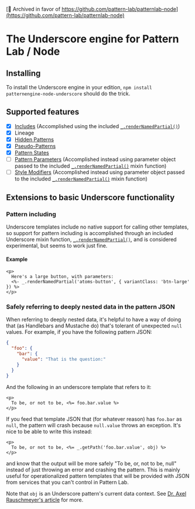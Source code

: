 [📢 Archived in favor of https://github.com/pattern-lab/patternlab-node](https://github.com/pattern-lab/patternlab-node)

# The Underscore engine for Pattern Lab / Node

## Installing
To install the Underscore engine in your edition, `npm install patternengine-node-underscore` should do the trick.

## Supported features
- [x] [Includes](http://patternlab.io/docs/pattern-including.html) (Accomplished using the included [`_.renderNamedPartial()`](https://github.com/pattern-lab/patternengine-node-underscore/blob/master/lib/engine_underscore.js#L54-L59))
- [x] Lineage
- [x] [Hidden Patterns](http://patternlab.io/docs/pattern-hiding.html)
- [x] [Pseudo-Patterns](http://patternlab.io/docs/pattern-pseudo-patterns.html)
- [x] [Pattern States](http://patternlab.io/docs/pattern-states.html)
- [ ] [Pattern Parameters](http://patternlab.io/docs/pattern-parameters.html) (Accomplished instead using parameter object passed to the included [`_.renderNamedPartial()`](https://github.com/pattern-lab/patternengine-node-underscore/blob/master/lib/engine_underscore.js#L54-L59) mixin function)
- [ ] [Style Modifiers](http://patternlab.io/docs/pattern-stylemodifier.html) (Accomplished instead using parameter object passed to the included [`_.renderNamedPartial()`](https://github.com/pattern-lab/patternengine-node-underscore/blob/master/lib/engine_underscore.js#L54-L59) mixin function)

## Extensions to basic Underscore functionality

### Pattern including
Underscore templates include no native support for calling other templates, so support for pattern including is accomplished through an included Underscore mixin function, [`_.renderNamedPartial()`](https://github.com/pattern-lab/patternengine-node-underscore/blob/master/lib/engine_underscore.js#L54-L59), and is considered experimental, but seems to work just fine.

#### Example
```
<p>
  Here's a large button, with parameters: 
  <%- _.renderNamedPartial('atoms-button', { variantClass: 'btn-large' }) %>
</p>
```

### Safely referring to deeply nested data in the pattern JSON
When referring to deeply nested data, it's helpful to have a way of doing that (as Handlebars and Mustache do) that's tolerant of unexpected `null` values. For example, if you have the following pattern JSON:
```json
{
  "foo": {
    "bar": {
      "value": "That is the question:"
	}
  }
}
```
And the following in an underscore template that refers to it:
```
<p>
  To be, or not to be, <%= foo.bar.value %>
</p>
```

If you feed that template JSON that (for whatever reason) has `foo.bar` as `null`, the pattern will crash because `null.value` throws an exception. It's nice to be able to write this instead:
```
<p>
  To be, or not to be, <%= _.getPath('foo.bar.value', obj) %>
</p>
```

and know that the output will be more safely "To be, or, not to be, null" instead of just throwing an error and crashing the pattern. This is mainly useful for operationalized pattern templates that will be provided with JSON from services that you can't control in Pattern Lab.

Note that `obj` is an Underscore pattern's current data context. See [Dr. Axel Rauschmeyer's article](http://www.2ality.com/2012/06/underscore-templates.html) for more.
